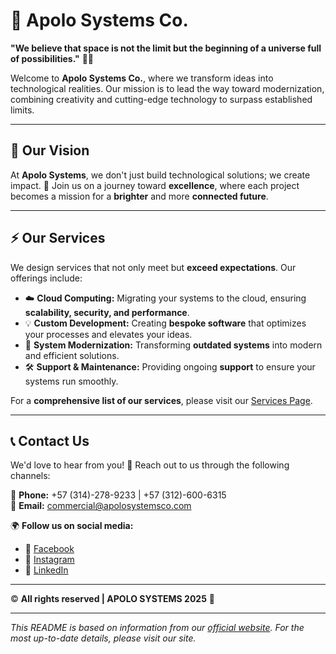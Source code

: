 # 🚀 Apolo Systems Co.  

**"We believe that space is not the limit but the beginning of a universe full of possibilities."** 🌌✨  

Welcome to **Apolo Systems Co.**, where we transform ideas into technological realities. Our mission is to lead the way toward modernization, combining creativity and cutting-edge technology to surpass established limits.  

---

## 🌟 Our Vision  

At **Apolo Systems**, we don't just build technological solutions; we create impact. 🚀 Join us on a journey toward **excellence**, where each project becomes a mission for a **brighter** and more **connected future**.  

---

## ⚡ Our Services  

We design services that not only meet but **exceed expectations**. Our offerings include:  

- ☁️ **Cloud Computing:** Migrating your systems to the cloud, ensuring **scalability, security, and performance**.  
- 💡 **Custom Development:** Creating **bespoke software** that optimizes your processes and elevates your ideas.  
- 🔄 **System Modernization:** Transforming **outdated systems** into modern and efficient solutions.  
- 🛠️ **Support & Maintenance:** Providing ongoing **support** to ensure your systems run smoothly.  

For a **comprehensive list of our services**, please visit our [Services Page](https://apolosystemsco.com/en/services).  

---

## 📞 Contact Us  

We'd love to hear from you! 🎯 Reach out to us through the following channels:  

📱 **Phone:** +57 (314)-278-9233 | +57 (312)-600-6315  
📧 **Email:** [commercial@apolosystemsco.com](mailto:commercial@apolosystemsco.com)  

🌍 **Follow us on social media:**  

- 🔵 [Facebook](https://www.facebook.com)  
- 📸 [Instagram](https://www.instagram.com)  
- 💼 [LinkedIn](https://www.linkedin.com)  

---

© **All rights reserved | APOLO SYSTEMS 2025** 🚀  

---

*This README is based on information from our [official website](https://apolosystemsco.com/en/). For the most up-to-date details, please visit our site.*  
